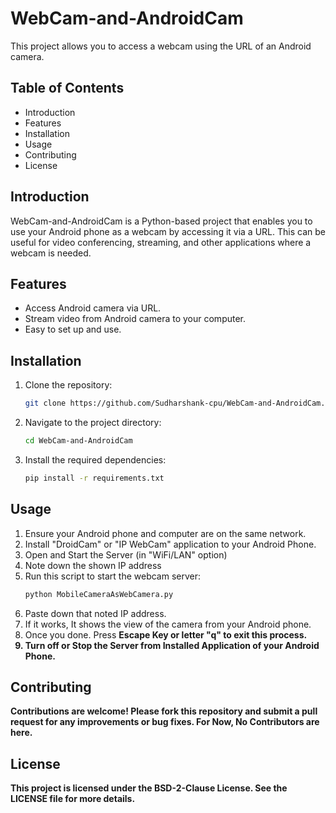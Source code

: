# WebCam-and-AndroidCam
This project allows you to access a webcam using the URL of an Android camera.


## Table of Contents
- Introduction
- Features
- Installation
- Usage
- Contributing
- License


## Introduction
WebCam-and-AndroidCam is a Python-based project that enables you to use your Android phone as a webcam by accessing it via a URL. This can be useful for video conferencing, streaming, and other applications where a webcam is needed.


## Features
- Access Android camera via URL.
- Stream video from Android camera to your computer.
- Easy to set up and use.


## Installation
1. Clone the repository:
    ```bash
    git clone https://github.com/Sudharshank-cpu/WebCam-and-AndroidCam.git
    ```
2. Navigate to the project directory:
    ```bash
    cd WebCam-and-AndroidCam
    ```
3. Install the required dependencies:
    ```bash
    pip install -r requirements.txt
    ```


## Usage
1. Ensure your Android phone and computer are on the same network.
2. Install "DroidCam" or "IP WebCam" application to your Android Phone.
3. Open and Start the Server (in "WiFi/LAN" option)
4. Note down the shown IP address
5. Run this script to start the webcam server:
    ```bash
    python MobileCameraAsWebCamera.py
    ```
6. Paste down that noted IP address.
7. If it works, It shows the view of the camera from your Android phone.
8. Once you done. Press <strong>Escape Key<strong> or <strong>letter "q"</strong> to exit this process.
9. Turn off or Stop the Server from Installed Application of your Android Phone. 


## Contributing
Contributions are welcome! Please fork this repository and submit a pull request for any improvements or bug fixes.
For Now, No Contributors are here.


## License
This project is licensed under the BSD-2-Clause License. See the LICENSE file for more details.
